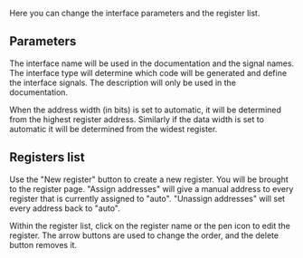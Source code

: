 Here you can change the interface parameters and the register list.

## Parameters

The interface name will be used in the documentation and the signal names. The interface type will determine which code will be generated and define the interface signals. The description will only be used in the documentation.

When the address width (in bits) is set to automatic, it will be determined from the highest register address. Similarly if the data width is set to automatic it will be determined from the widest register.

## Registers list

Use the "New register" button to create a new register. You will be brought to the register page. "Assign addresses" will give a manual address to every register that is currently assigned to "auto". "Unassign addresses" will set every address back to "auto".

Within the register list, click on the register name or the pen icon to edit the register. The arrow buttons are used to change the order, and the delete button removes it.
 
